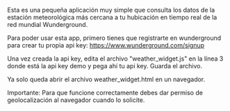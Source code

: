 Esta es una pequeña aplicación muy simple que consulta los datos de la estación meteorológica más cercana a tu hubicación en tiempo real de la red mundial Wunderground.

Para poder usar esta app, primero tienes que registrarte en wunderground para crear tu propia api key: 
https://www.wunderground.com/signup

Una vez creada la api key, edita el archivo "weather_widget.js" en la línea 3 donde está la api key demo y pega ahí tu api key. Guarda el archivo.

Ya solo queda abrir el archivo weather_widget.html en un navegador.

Importante: Para que funcione correctamente debes dar permiso de geolocalización al navegador cuando lo solicite.